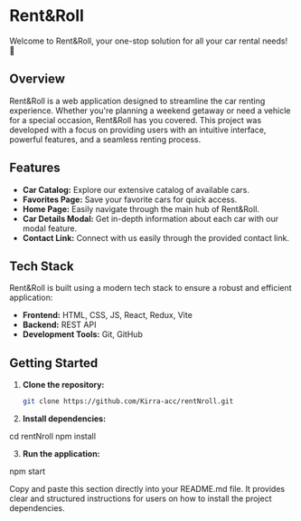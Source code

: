 # Rent&Roll

Welcome to Rent&Roll, your one-stop solution for all your car rental needs! 🚗

## Overview

Rent&Roll is a web application designed to streamline the car renting experience. Whether you're planning a weekend getaway or need a vehicle for a special occasion, Rent&Roll has you covered. This project was developed with a focus on providing users with an intuitive interface, powerful features, and a seamless renting process.

## Features

- **Car Catalog:** Explore our extensive catalog of available cars.
- **Favorites Page:** Save your favorite cars for quick access.
- **Home Page:** Easily navigate through the main hub of Rent&Roll.
- **Car Details Modal:** Get in-depth information about each car with our modal feature.
- **Contact Link:** Connect with us easily through the provided contact link.

## Tech Stack

Rent&Roll is built using a modern tech stack to ensure a robust and efficient application:

- **Frontend:** HTML, CSS, JS, React, Redux, Vite
- **Backend:** REST API
- **Development Tools:** Git, GitHub

## Getting Started

1. **Clone the repository:**

   ```bash
   git clone https://github.com/Kirra-acc/rentNroll.git

2. **Install dependencies:**
   
cd rentNroll
npm install

3. **Run the application:**

npm start


Copy and paste this section directly into your README.md file. It provides clear and structured instructions for users on how to install the project dependencies.

